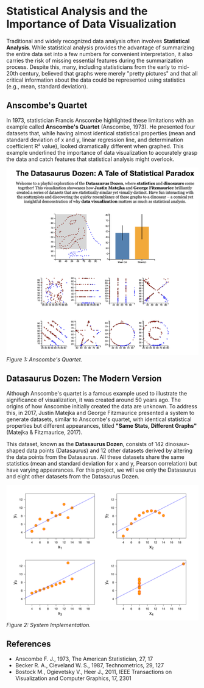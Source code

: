 # Statistical Analysis and the Importance of Data Visualization

Traditional and widely recognized data analysis often involves **Statistical Analysis**. While statistical analysis provides the advantage of summarizing the entire data set into a few numbers for convenient interpretation, it also carries the risk of missing essential features during the summarization process. Despite this, many, including statisticians from the early to mid-20th century, believed that graphs were merely "pretty pictures" and that all critical information about the data could be represented using statistics (e.g., mean, standard deviation).

## Anscombe's Quartet

In 1973, statistician Francis Anscombe highlighted these limitations with an example called **Anscombe's Quartet** (Anscombe, 1973). He presented four datasets that, while having almost identical statistical properties (mean and standard deviation of x and y, linear regression line, and determination coefficient R² value), looked dramatically different when graphed. This example underlined the importance of data visualization to accurately grasp the data and catch features that statistical analysis might overlook.

![Figure 1: Anscombe's Quartet](figure1.png)  
*Figure 1: Anscombe's Quartet.*

## Datasaurus Dozen: The Modern Version

Although Anscombe's quartet is a famous example used to illustrate the significance of visualization, it was created around 50 years ago. The origins of how Anscombe initially created the data are unknown. To address this, in 2017, Justin Matejka and George Fitzmaurice presented a system to generate datasets, similar to Anscombe's quartet, with identical statistical properties but different appearances, titled **"Same Stats, Different Graphs"** (Matejka & Fitzmaurice, 2017).

This dataset, known as the **Datasaurus Dozen**, consists of 142 dinosaur-shaped data points (Datasaurus) and 12 other datasets derived by altering the data points from the Datasaurus. All these datasets share the same statistics (mean and standard deviation for x and y, Pearson correlation) but have varying appearances. For this project, we will use only the Datasaurus and eight other datasets from the Datasaurus Dozen.

![Figure 2: System Implementation](figure2.png)  
*Figure 2: System Implementation.*

## References
- Anscombe F. J., 1973, The American Statistician, 27, 17
- Becker R. A., Cleveland W. S., 1987, Technometrics, 29, 127
- Bostock M., Ogievetsky V., Heer J., 2011, IEEE Transactions on Visualization and Computer Graphics, 17, 2301
